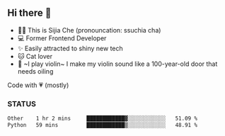 ## Hi there 👋

- 🙋‍♀️ This is Sijia Che (pronouncation: ssuchia cha)
- 💻 Former Frontend Developer
- ✨ Easily attracted to shiny new tech
- 🐱 Cat lover
- 🌟 ~I play violin~ I make my violin sound like a 100-year-old door that needs oiling

Code with 💗 (mostly)

### STATUS
<!--START_SECTION:waka-->

```txt
Other    1 hr 2 mins     ████████████▓░░░░░░░░░░░░   51.09 %
Python   59 mins         ████████████▒░░░░░░░░░░░░   48.91 %
```

<!--END_SECTION:waka-->
